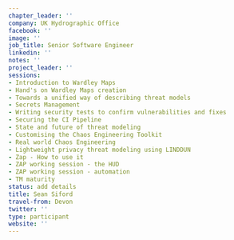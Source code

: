 ```yaml
---
chapter_leader: ''
company: UK Hydrographic Office
facebook: ''
image: ''
job_title: Senior Software Engineer
linkedin: ''
notes: ''
project_leader: ''
sessions:
- Introduction to Wardley Maps
- Hand's on Wardley Maps creation
- Towards a unified way of describing threat models
- Secrets Management
- Writing security tests to confirm vulnerabilities and fixes
- Securing the CI Pipeline
- State and future of threat modeling
- Customising the Chaos Engineering Toolkit
- Real world Chaos Engineering
- Lightweight privacy threat modeling using LINDDUN
- Zap - How to use it
- ZAP working session - the HUD
- ZAP working session - automation
- TM maturity
status: add details
title: Sean Siford
travel-from: Devon
twitter: ''
type: participant
website: ''
---
```


<!-- put more details about participant here -->